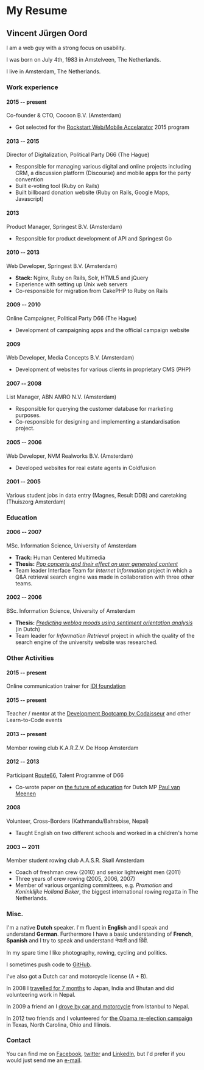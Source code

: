 # My Resume
## Vincent Jürgen Oord
I am a web guy with a strong focus on usability.

I was born on July 4th, 1983 in Amstelveen, The Netherlands.

I live in Amsterdam, The Netherlands.

### Work experience
#### 2015 -- present
Co-founder & CTO, Cocoon B.V. (Amsterdam)
* Got selected for the [Rockstart Web/Mobile Accelarator][rockstartwm] 2015 program

#### 2013 -- 2015
Director of Digitalization, Political Party D66 (The Hague)

* Responsible for managing various digital and online projects including CRM, a discussion platform (Discourse) and mobile apps for the party convention
* Built e-voting tool (Ruby on Rails)
* Built billboard donation website (Ruby on Rails, Google Maps, Javascript)

#### 2013
Product Manager, Springest B.V. (Amsterdam)

* Responsible for product development of API and Springest Go

#### 2010 -- 2013
Web Developer, Springest B.V. (Amsterdam)

* **Stack:** Nginx, Ruby on Rails, Solr, HTML5 and jQuery
* Experience with setting up Unix web servers
* Co-responsible for migration from CakePHP to Ruby on Rails

#### 2009 -- 2010
Online Campaigner, Political Party D66 (The Hague)

* Development of campaigning apps and the official campaign website

#### 2009
Web Developer, Media Concepts B.V. (Amsterdam)

* Development of websites for various clients in proprietary CMS (PHP)

#### 2007 -- 2008
List Manager, ABN AMRO N.V. (Amsterdam)

* Responsible for querying the customer database for marketing purposes.
* Co-responsible for designing and implementing a standardisation project.
    
#### 2005 -- 2006
Web Developer, NVM Realworks B.V. (Amsterdam)

* Developed websites for real estate agents in Coldfusion

#### 2001 -- 2005
Various student jobs in data entry (Magnes, Result DDB) and caretaking (Thuiszorg Amsterdam)

### Education
#### 2006 -- 2007
MSc. Information Science, University of Amsterdam
    
* **Track:** Human Centered Multimedia
* **Thesis:** _[Pop concerts and their effect on user generated content][msc-thesis]_
* Team leader Interface Team for _Internet Information_ project in which a Q&A retrieval search engine was made in collaboration with three other teams.

#### 2002 -- 2006
BSc. Information Science, University of Amsterdam
    
* **Thesis:** _[Predicting weblog moods using sentiment orientation analysis][bsc-thesis]_ (in Dutch)
* Team leader for _Information Retrieval_ project in which the quality of the search engine of the university website was researched.

### Other Activities
#### 2015 -- present
Online communication trainer for [IDI foundation][d66-idi]

#### 2015 -- present
Teacher / mentor at the [Development Bootcamp by Codaisseur][devbootcamp] and other Learn-to-Code events

#### 2013 -- present
Member rowing club K.A.R.Z.V. De Hoop Amsterdam

#### 2012 -- 2013
Participant [Route66][route66], Talent Programme of D66

* Co-wrote paper on [the future of education][paper-edu] for Dutch MP [Paul van Meenen][van-meenen]

#### 2008
Volunteer, Cross-Borders (Kathmandu/Bahrabise, Nepal)

* Taught English on two different schools and worked in a children's home

#### 2003 -- 2011
Member student rowing club A.A.S.R. Skøll Amsterdam

* Coach of freshman crew (2010) and senior lightweight men (2011)
* Three years of crew rowing (2005, 2006, 2007)
* Member of various organizing committees, e.g. _Promotion_ and _Koninklijke Holland Beker_, the biggest international rowing regatta in The Netherlands.

### Misc.
I'm a native **Dutch** speaker. I'm fluent in **English** and I speak and understand **German**. Furthermore I have a basic understanding of **French**, **Spanish** and I try to speak and understand नेपाली and हिंदी.

In my spare time I like photography, rowing, cycling and politics.

I sometimes push code to [GitHub][gh].

I've also got a Dutch car and motorcycle license (A + B).

In 2008 I [travelled for 7 months][trip] to Japan, India and Bhutan and did volunteering work in Nepal.

In 2009 a friend an I [drove by car and motorcycle][dd] from Istanbul to Nepal.

In 2012 two friends and I volunteered for [the Obama re-election campaign][obama] in Texas, North Carolina, Ohio and Illinois.

### Contact
You can find me on [Facebook][fb], [twitter][tw] and [LinkedIn][li], but I'd prefer if you would just send me an [e-mail][mail].

[mail]: mailto:vincent@vincentoord.nl
[fb]: https://facebook.com/VincentOord
[li]: https://nl.linkedin.com/in/vincentoord
[tw]: https://twitter.com/vindia
[gh]: https://github.com/vindia
[msc-thesis]: http://vincentoord.nl/docs/msc_thesis.pdf
[bsc-thesis]: http://vincentoord.nl/docs/bsc_thesis.pdf
[dd]: http://drivingdutchmen.nl
[trip]: http://vincentoord.nl/reis
[obama]: http://weneedhorsesandbayonets.tumblr.com/
[route66]: https://d66.nl/route66
[paper-edu]: https://d66.nl/actueel/werk-maken-digitalisering-onderwijs
[van-meenen]: https://d66.nl/mensen/paul-van-meenen/
[d66-idi]: https://internationaal.d66.nl/wat-doet-idi/
[devbootcamp]: https://www.codaisseur.com
[rockstartwm]: http://www.rockstart.com/accelerator/web-mobile/
